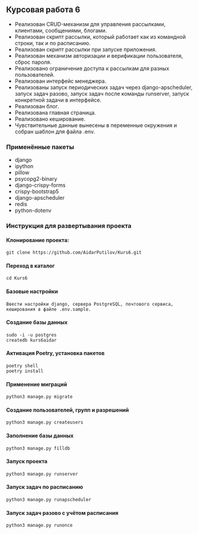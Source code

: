 ## Курсовая работа 6
- Реализован CRUD-механизм для управления рассылками, клиентами, сообщениями, блогами.
- Реализован скрипт рассылки, который работает как из командной строки, так и по расписанию.
- Реализован скрипт рассылки при запуске приложения.
- Реализован механизм авторизации и верификации пользователя, сброс пароля.
- Реализовано ограничение доступа к рассылкам для разных пользователей.
- Реализован интерфейс менеджера.
- Реализованы запуск периодических задач через django-apscheduler, запуск задач разово, запуск задач после команды runserver, запуск конкретной задачи в интерфейсе.
- Реализован блог.
- Реализована главная страница.
- Реализовано кеширование.
- Чувствительные данные вынесены в переменные окружения и собран шаблон для файла .env.

### Применённые пакеты
- django
- ipython
- pillow
- psycopg2-binary
- django-crispy-forms
- crispy-bootstrap5
- django-apscheduler
- redis
- python-dotenv

### Инструкция для развертывания проекта

#### Клонирование проекта:
```
git clone https://github.com/AidarPutilov/Kurs6.git
```

#### Переход в каталог
```
cd Kurs6
```

#### Базовые настройки
```
Ввести настройки django, сервера PostgreSQL, почтового сервиса, кеширования в файле .env.sample.
```

#### Создание базы данных
```
sudo -i -u postgres
createdb kurs6aidar
```

#### Активация Poetry, установка пакетов
```
poetry shell
poetry install
```

#### Применение миграций
```
python3 manage.py migrate
```

#### Создание пользователей, групп и разрешений
```
python3 manage.py createusers
```

#### Заполнение базы данных
```
python3 manage.py filldb
```

#### Запуск проекта
```
python3 manage.py runserver
```

#### Запуск задач по расписанию
```
python3 manage.py runapscheduler
```

#### Запуск задач разово с учётом расписания
```
python3 manage.py runonce
```